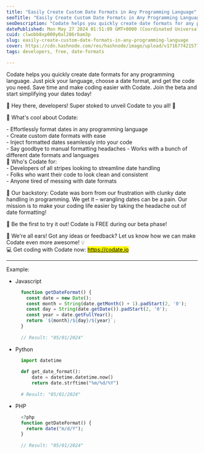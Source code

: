```yaml
---
title: "Easily Create Custom Date Formats in Any Programming Language"
seoTitle: "Easily Create Custom Date Formats in Any Programming Language"
seoDescription: "Codate helps you quickly create date formats for any programming language. Just pick your language, choose a date format, and get the code you need. Save ti"
datePublished: Mon May 27 2024 01:51:09 GMT+0000 (Coordinated Universal Time)
cuid: clwobb8xp000y0al286rbam3p
slug: easily-create-custom-date-formats-in-any-programming-language
cover: https://cdn.hashnode.com/res/hashnode/image/upload/v1716774215774/9d388abd-1b7f-4e9f-987d-18af0579e2cf.avif
tags: developers, free, date-formats

---
```


Codate helps you quickly create date formats for any programming language. Just pick your language, choose a date format, and get the code you need. Save time and make coding easier with Codate. Join the beta and start simplifying your dates today!

👋 Hey there, developers! Super stoked to unveil Codate to you all! 🚀

🔑 What's cool about Codate:

\- Effortlessly format dates in any programming language  
\- Create custom date formats with ease  
\- Inject formatted dates seamlessly into your code  
\- Say goodbye to manual formatting headaches - Works with a bunch of different date formats and languages  
🎯 Who's Codate for:  
\- Developers of all stripes looking to streamline date handling  
\- Folks who want their code to look clean and consistent  
\- Anyone tired of messing with date formats

📖 Our backstory: Codate was born from our frustration with clunky date handling in programming. We get it – wrangling dates can be a pain. Our mission is to make your coding life easier by taking the headache out of date formatting!

🎉 Be the first to try it out! Codate is FREE during our beta phase!

🙌 We're all ears! Got any ideas or feedback? Let us know how we can make Codate even more awesome! 💡  
💻 Get coding with Codate now: [<mark>https://codate.io</mark>](https://codate.io/)

---

Example:

* Javascript
    
    ```javascript
      function getDateFormat() {
        const date = new Date();
        const month = String(date.getMonth() + 1).padStart(2, '0');
        const day = String(date.getDate()).padStart(2, '0');
        const year = date.getFullYear();
        return `${month}/${day}/${year}`;
      }
      
      // Result: "05/01/2024"
    ```
    
* Python
    
    ```python
      import datetime
      
      def get_date_format():
          date = datetime.datetime.now()
          return date.strftime("%m/%d/%Y")
      
      # Result: "05/01/2024"
    ```
    
* PHP
    
    ```php
      <?php
      function getDateFormat() {
        return date("m/d/Y");
      }
      
      // Result: "05/01/2024"
    ```